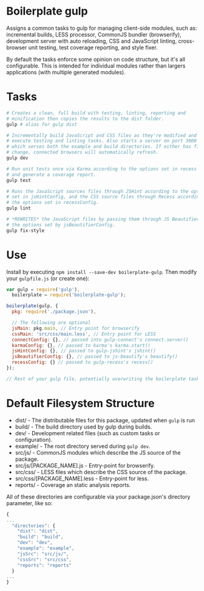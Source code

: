 # Boilerplate gulp

Assigns a common tasks to gulp for managing client-side modules, such
as: incremental builds, LESS processor, CommonJS bundler (browserify), 
development server with auto reloading, CSS and JavaScript linting, 
cross-browser unit testing, test coverage reporting, and style fixer.

By default the tasks enforce some opinion on code structure, but it's all
configurable. This is intended for individual modules rather than largers 
applications (with multiple generated modules).

# Tasks
```sh
# Creates a clean, full build with testing, linting, reporting and
# minification then copies the results to the dist folder.
gulp # alias for gulp dist

# Incrementally build JavaScript and CSS files as they're modified and then
# execute testing and linting tasks. Also starts a server on port 3000
# which serves both the example and build directories. If either has files which
# change, connected browsers will automatically refresh.
gulp dev

# Run unit tests once via Karma according to the options set in recess config
# and generate a coverage report.
gulp test

# Runs the JavaScript sources files through JSHint according to the options
# set in jsHintConfig, and the CSS source files through Recess according to
# the options set in recessConfig.
gulp lint

# *REWRITES* the JavaScript files by passing them through JS Beautifier with
# the options set by jsBeautifierConfig.
gulp fix-style

```

# Use
Install by executing `npm install --save-dev boilerplate-gulp`. Then modify
your `gulpfile.js` (or create one):

```javascript
var gulp = require('gulp'), 
  boilerplate = require('boilerplate-gulp');

boilerplate(gulp, {
  pkg: require('./package.json'),

  // The following are optional
  jsMain: pkg.main, // Entry point for browserify
  cssMain: 'src/css/main.less', // Entry point for LESS
  connectConfig: {}, // passed into gulp-connect's connect.server()
  karmaConfig: {}, // passed to karma's karma.start()
  jsHintConfig: {}, // passed to gulp-jshint's jshint()
  jsBeautifierConfig: {}, // passed to js-beautify's beautify()
  recessConfig: {} // passed to gulp-recess's recess()
});

// Rest of your gulp file, potentially overwriting the boilerplate tasks...
```

# Default Filesystem Structure

* dist/ - The distributable files for this package, updated when `gulp` is run
* build/ - The build directory used by gulp during builds.
* dev/ - Development related files (such as custom tasks or configuration).
* example/ - The root directory served during `gulp dev`.
* src/js/ - CommonJS modules which describe the JS source of the package.
* src/js/[PACKAGE_NAME].js - Entry-point for browserify.
* src/css/ - LESS files which describe the CSS source of the package.
* src/css/[PACKAGE_NAME].less - Entry-point for less.
* reports/ - Coverage an static analysis reports.

All of these directories are configurable via your package.json's directory
parameter, like so:
```javascript
{
...
  "directories": {
    "dist": "dist",
    "build": "build",
    "dev": "dev",
    "example": "example",
    "jsSrc": "src/js/",
    "cssSrc": "src/css",
    "reports": "reports"
  }
...
}
```

